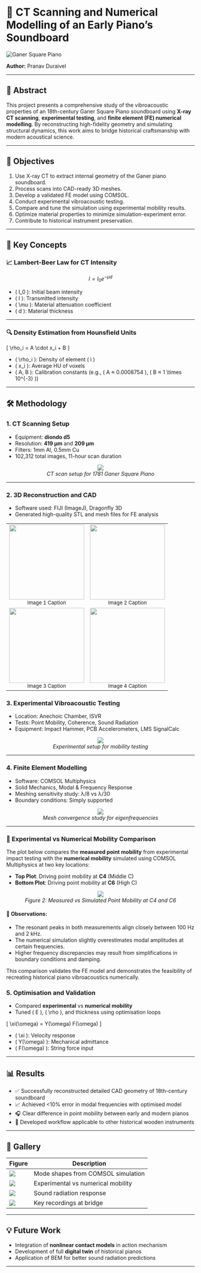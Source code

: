 # 🎹 CT Scanning and Numerical Modelling of an Early Piano’s Soundboard

![Ganer Square Piano](images/ganer_piano_scan.png)

**Author:** Pranav Duraivel  

---

## 📜 Abstract

This project presents a comprehensive study of the vibroacoustic properties of an 18th-century Ganer Square Piano soundboard using **X-ray CT scanning**, **experimental testing**, and **finite element (FE) numerical modelling**. By reconstructing high-fidelity geometry and simulating structural dynamics, this work aims to bridge historical craftsmanship with modern acoustical science.

---

## 🎯 Objectives

1. Use X-ray CT to extract internal geometry of the Ganer piano soundboard.
2. Process scans into CAD-ready 3D meshes.
3. Develop a validated FE model using COMSOL.
4. Conduct experimental vibroacoustic testing.
5. Compare and tune the simulation using experimental mobility results.
6. Optimize material properties to minimize simulation-experiment error.
7. Contribute to historical instrument preservation.

---

## 🧠 Key Concepts

### 📈 Lambert-Beer Law for CT Intensity

```math
I = I_0 e^{-\mu d}
```

- \( I_0 \): Initial beam intensity  
- \( I \): Transmitted intensity  
- \( \mu \): Material attenuation coefficient  
- \( d \): Material thickness

---

### 🔍 Density Estimation from Hounsfield Units

\[
\rho_i = A \cdot x_i + B
\]

- \( \rho_i \): Density of element \( i \)  
- \( x_i \): Average HU of voxels  
- \( A, B \): Calibration constants (e.g., \( A ≈ 0.0008754 \), \( B ≈ 1 \times 10^{-3} \))

---

## 🛠 Methodology

### 1. CT Scanning Setup

- Equipment: **diondo d5**
- Resolution: **419 μm** and **209 μm**
- Filters: 1mm Al, 0.5mm Cu
- 102,312 total images, 11-hour scan duration

<p align="center">
  <img src="images/ct_scan_setup.png"/>
  <br/><i>CT scan setup for 1781 Ganer Square Piano</i>
</p>

---

### 2. 3D Reconstruction and CAD

- Software used: FIJI (ImageJ), Dragonfly 3D
- Generated high-quality STL and mesh files for FE analysis

<!--<p align="center">
  <img src="images/piano_cad.png"/>
  <br/><i>Smoothed 3D CAD model of the soundboard</i>
</p>

<p align="center">
  <img src="images/slice_cad.png"/>
  <br/><i>Sliced view a) Top view b) bottom view</i>
</p>

<p align="center">
  <img src="images/metal.png"/>
  <br/><i>Seperating metal parts/artifacts</i>
</p>

<p align="center">
  <img src="images/soundboard.png"/>
  <br/><i>Piano's soundboard</i>
</p> -->
<table>
  <tr>
    <td align="center">
      <img src="images/piano_cad.png" width="200"/><br/>
      <sub>Image 1 Caption</sub>
    </td>
    <td align="center">
      <img src="images/slice_cad.png" width="200"/><br/>
      <sub>Image 2 Caption</sub>
    </td>
  </tr>
  <tr>
    <td align="center">
      <img src="images/metal.png" width="200"/><br/>
      <sub>Image 3 Caption</sub>
    </td>
    <td align="center">
      <img src="images/soundboard.png" width="200"/><br/>
      <sub>Image 4 Caption</sub>
    </td>
  </tr>
</table>


### 3. Experimental Vibroacoustic Testing

- Location: Anechoic Chamber, ISVR
- Tests: Point Mobility, Coherence, Sound Radiation
- Equipment: Impact Hammer, PCB Accelerometers, LMS SignalCalc

<p align="center">
  <img src="images/testing_setup.png"/>
  <br/><i>Experimental setup for mobility testing</i>
</p>

---

### 4. Finite Element Modelling

- Software: COMSOL Multiphysics
- Solid Mechanics, Modal & Frequency Response
- Meshing sensitivity study: λ/8 vs λ/30
- Boundary conditions: Simply supported

<p align="center">
  <img src="images/mesh_convergence.png"/>
  <br/><i>Mesh convergence study for eigenfrequencies</i>
</p>

---

### 🎼 Experimental vs Numerical Mobility Comparison

The plot below compares the **measured point mobility** from experimental impact testing with the **numerical mobility** simulated using COMSOL Multiphysics at two key locations:

- **Top Plot**: Driving point mobility at **C4** (Middle C)
- **Bottom Plot**: Driving point mobility at **C6** (High C)

<p align="center">
  <img src="images/NumericalvsMeasurement.png"/>
  <br/><i>Figure 2: Measured vs Simulated Point Mobility at C4 and C6</i>
</p>

#### 📌 Observations:

- The resonant peaks in both measurements align closely between 100 Hz and 2 kHz.
- The numerical simulation slightly overestimates modal amplitudes at certain frequencies.
- Higher frequency discrepancies may result from simplifications in boundary conditions and damping.

This comparison validates the FE model and demonstrates the feasibility of recreating historical piano vibroacoustics numerically.

### 5. Optimisation and Validation

- Compared **experimental** vs **numerical mobility**
- Tuned \( E \), \( \rho \), and thickness using optimisation loops

\[
\xi(\omega) = Y(\omega) F(\omega)
\]

- \( \xi \): Velocity response  
- \( Y(\omega) \): Mechanical admittance  
- \( F(\omega) \): String force input

---

## 📊 Results

- ✅ Successfully reconstructed detailed CAD geometry of 18th-century soundboard  
- 📈 Achieved <10% error in modal frequencies with optimised model  
- 🎧 Clear difference in point mobility between early and modern pianos  
- 🔁 Developed workflow applicable to other historical wooden instruments

---

## 📸 Gallery

| Figure | Description |
|--------|-------------|
| ![](images/mode_shapes.png) | Mode shapes from COMSOL simulation |
| ![](images/mobility_plot.png) | Experimental vs numerical mobility |
| ![](images/radiation_plot.png) | Sound radiation response |
| ![](images/key_recording.png) | Key recordings at bridge |

---

## 💡 Future Work

- Integration of **nonlinear contact models** in action mechanism
- Development of full **digital twin** of historical pianos
- Application of BEM for better sound radiation predictions

---
